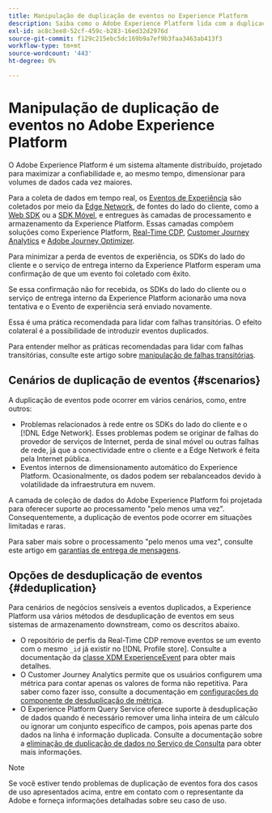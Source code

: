 ```yaml
---
title: Manipulação de duplicação de eventos no Experience Platform
description: Saiba como o Adobe Experience Platform lida com a duplicação de eventos
exl-id: ac8c3ee8-52cf-459c-b283-16ed32d2976d
source-git-commit: f129c215ebc5dc169b9a7ef9b3faa3463ab413f3
workflow-type: tm+mt
source-wordcount: '443'
ht-degree: 0%

---
```


# Manipulação de duplicação de eventos no Adobe Experience Platform

O Adobe Experience Platform é um sistema altamente distribuído, projetado para maximizar a confiabilidade e, ao mesmo tempo, dimensionar para volumes de dados cada vez maiores.

Para a coleta de dados em tempo real, os [Eventos de Experiência](../xdm/classes/experienceevent.md) são coletados por meio da [Edge Network](../web-sdk/home.md#edge-network), de fontes do lado do cliente, como a [Web SDK](../web-sdk/home.md) ou a [SDK Móvel](https://developer.adobe.com/client-sdks/home/), e entregues às camadas de processamento e armazenamento da Experience Platform. Essas camadas compõem soluções como Experience Platform, [Real-Time CDP](../rtcdp/home.md), [Customer Journey Analytics](https://experienceleague.adobe.com/docs/analytics-platform/using/cja-overview/cja-overview.html?lang=pt-BR) e [Adobe Journey Optimizer](https://experienceleague.adobe.com/docs/journey-optimizer/using/ajo-home.html?lang=pt-BR).

Para minimizar a perda de eventos de experiência, os SDKs do lado do cliente e o serviço de entrega interno da Experience Platform esperam uma confirmação de que um evento foi coletado com êxito.

Se essa confirmação não for recebida, os SDKs do lado do cliente ou o serviço de entrega interno da Experience Platform acionarão uma nova tentativa e o Evento de experiência será enviado novamente.

Essa é uma prática recomendada para lidar com falhas transitórias. O efeito colateral é a possibilidade de introduzir eventos duplicados.

Para entender melhor as práticas recomendadas para lidar com falhas transitórias, consulte este artigo sobre [manipulação de falhas transitórias](https://learn.microsoft.com/en-us/azure/architecture/best-practices/transient-faults).

## Cenários de duplicação de eventos {#scenarios}

A duplicação de eventos pode ocorrer em vários cenários, como, entre outros:

* Problemas relacionados à rede entre os SDKs do lado do cliente e o [!DNL Edge Network]. Esses problemas podem se originar de falhas do provedor de serviços de Internet, perda de sinal móvel ou outras falhas de rede, já que a conectividade entre o cliente e a Edge Network é feita pela Internet pública.
* Eventos internos de dimensionamento automático do Experience Platform. Ocasionalmente, os dados podem ser rebalanceados devido à volatilidade da infraestrutura em nuvem.

A camada de coleção de dados do Adobe Experience Platform foi projetada para oferecer suporte ao processamento &quot;pelo menos uma vez&quot;. Consequentemente, a duplicação de eventos pode ocorrer em situações limitadas e raras.

Para saber mais sobre o processamento &quot;pelo menos uma vez&quot;, consulte este artigo em [garantias de entrega de mensagens](https://docs.confluent.io/kafka/design/delivery-semantics.html).

## Opções de desduplicação de eventos {#deduplication}

Para cenários de negócios sensíveis a eventos duplicados, a Experience Platform usa vários métodos de desduplicação de eventos em seus sistemas de armazenamento downstream, como os descritos abaixo.

* O repositório de perfis da Real-Time CDP remove eventos se um evento com o mesmo `_id` já existir no [!DNL Profile store]. Consulte a documentação da [classe XDM ExperienceEvent](../xdm/classes/experienceevent.md) para obter mais detalhes.
* O Customer Journey Analytics permite que os usuários configurem uma métrica para contar apenas os valores de forma não repetitiva. Para saber como fazer isso, consulte a documentação em [configurações do componente de desduplicação de métrica](https://experienceleague.adobe.com/docs/analytics-platform/using/cja-dataviews/component-settings/metric-deduplication.html?lang=pt-BR).
* O Experience Platform Query Service oferece suporte à desduplicação de dados quando é necessário remover uma linha inteira de um cálculo ou ignorar um conjunto específico de campos, pois apenas parte dos dados na linha é informação duplicada. Consulte a documentação sobre a [eliminação de duplicação de dados no Serviço de Consulta](../query-service/key-concepts/deduplication.md) para obter mais informações.

>[!NOTE]
>
>Se você estiver tendo problemas de duplicação de eventos fora dos casos de uso apresentados acima, entre em contato com o representante da Adobe e forneça informações detalhadas sobre seu caso de uso.
